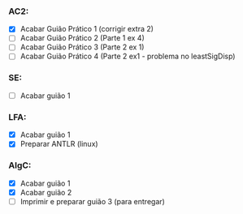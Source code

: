 ### AC2:
- [x] Acabar Guião Prático 1 (corrigir extra 2)
- [ ] Acabar Guião Prático 2 (Parte 1 ex 4)
- [ ] Acabar Guião Prático 3 (Parte 2 ex 1)
- [ ] Acabar Guião Prático 4 (Parte 2 ex1 - problema no leastSigDisp)

### SE:
- [ ] Acabar guião 1

### LFA:
- [x] Acabar guião 1
- [x] Preparar ANTLR (linux)

### AlgC: 
- [x] Acabar guião 1
- [x] Acabar guião 2
- [ ] Imprimir e preparar guião 3 (para entregar)
